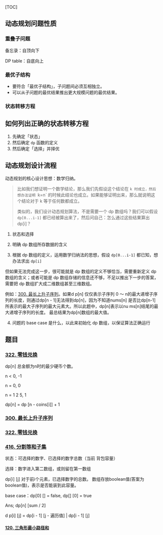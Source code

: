 [TOC]



## 动态规划问题性质

### 重叠子问题

备忘录：自顶向下

DP table：自底向上

### 最优子结构

- 要符合「最优子结构」，子问题间必须互相独立。
- 可以从子问题的最优结果推出更大规模问题的最优结果。


### 状态转移方程











## 如何列出正确的状态转移方程

1. 先确定「状态」
2. 然后确定 `dp` 函数的定义
3. 然后确定「选择」并择优



## 动态规划设计流程

动态规划的核心设计思想：数学归纳。

> 比如我们想证明一个数学结论，那么我们先假设这个结论在 `k 时成立，然后想办法证明 `k=n` 的时候此结论也成立。如果能够证明出来，那么就说明这个结论对于 k 等于任何数都成立。
>
> 类似的，我们设计动态规划算法，不是需要一个 dp 数组吗？我们可以假设 `dp[0...i-1]` 都已经被算出来了，然后问自己：怎么通过这些结果算出 dp[i]？

1. 状态和选择

2. 明确 dp 数组所存数据的含义

3. 根据 dp 数组的定义，运用数学归纳法的思想，假设 `dp[0...i-1]` 都已知，想办法求出 `dp[i]`

  但如果无法完成这一步，很可能就是 dp 数组的定义不够恰当，需要重新定义 dp 数组的含义；或者可能是 dp 数组存储的信息还不够，不足以推出下一步的答案，需要把 dp 数组扩大成二维数组甚至三维数组。

  例如：[300. 最长上升子序列](https://leetcode-cn.com/problems/longest-increasing-subsequence/)。如果d p[n] 仅仅表示子序列 0 ～ n的最大递增子序列的长度，则通过dp[n - 1]无法得到dp[n]，因为不知道nums[n] 是否比dp[n-1]所表示的最大子序列的最大元素大。所以此题中，dp[n]表示以nu ms[n]结尾的最大递增子序列的长度。 最总结果为dp[n]数组的最大值。

4. 问题的 base case 是什么，以此来初始化 dp 数组，以保证算法正确运行



## 题目

### [322. 零钱兑换](https://leetcode-cn.com/problems/coin-change/)

dp[n] 总金额为n时的最少硬币个数。  

n < 0, -1

n = 0,    0

n = 1 2 5, 1

dp[n] = dp [n - coins[i]] + 1



### [300. 最长上升子序列](https://leetcode-cn.com/problems/longest-increasing-subsequence/)



### [322. 零钱兑换](https://leetcode-cn.com/problems/coin-change/)



### [416. 分割等和子集](https://leetcode-cn.com/problems/partition-equal-subset-sum/)

状态：可选择的数字、已选择的数字总数（当前 背包容量）

选择：数字进入第二数组，或则留在第一数组



dp[i] [j]  对于前i个元素，已选择数字的总数。 数组存放boolean值(答案为boolean值)，表示是否能装到此容量。

base case：dp[0] [] = false, dp[] [0] = true

Ans; dp[n] [sum / 2]



d p[i] [j] = dp[i - 1] [j - 遍历值]  | dp[i - 1] [j]



#### [120. 三角形最小路径和](https://leetcode-cn.com/problems/triangle/)





